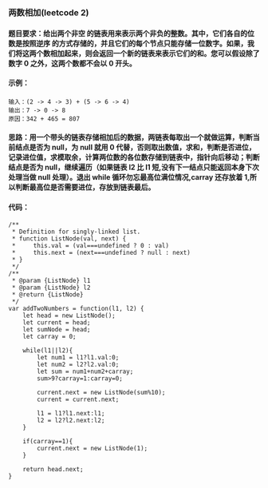 ### 两数相加(leetcode 2)

#### 题目要求：给出两个非空 的链表用来表示两个非负的整数。其中，它们各自的位数是按照逆序 的方式存储的，并且它们的每个节点只能存储一位数字。如果，我们将这两个数相加起来，则会返回一个新的链表来表示它们的和。您可以假设除了数字 0 之外，这两个数都不会以 0 开头。

#### 示例：
```
输入：(2 -> 4 -> 3) + (5 -> 6 -> 4)
输出：7 -> 0 -> 8
原因：342 + 465 = 807
```
#### 思路：用一个带头的链表存储相加后的数据，两链表每取出一个就做运算，判断当前结点是否为 null，为 null 就用 0 代替，否则取出数值，求和，判断是否进位，记录进位值，求模取余，计算两位数的各位数存储到链表中，指针向后移动；判断结点是否为 null，继续遍历（如果链表 l2 比 l1 短,没有下一结点只能返回本身下次处理当做 null 处理）。退出 while 循环勿忘最高位满位情况,carray 还存放着 1,所以判断最高位是否需要进位，存放到链表最后。
#### 代码：

```
/**
 * Definition for singly-linked list.
 * function ListNode(val, next) {
 *     this.val = (val===undefined ? 0 : val)
 *     this.next = (next===undefined ? null : next)
 * }
 */
/**
 * @param {ListNode} l1
 * @param {ListNode} l2
 * @return {ListNode}
 */
var addTwoNumbers = function(l1, l2) {
	let head = new ListNode();
	let current = head;
	let sumNode = head;
	let carray = 0;

	while(l1||l2){
		let num1 = l1?l1.val:0;
		let num2 = l2?l2.val:0;
		let sum = num1+num2+carray;
		sum>9?carray=1:carray=0;

		current.next = new ListNode(sum%10);
		current = current.next;

		l1 = l1?l1.next:l1;
		l2 = l2?l2.next:l2;
	}

	if(carray==1){
		current.next = new ListNode(1);
	}

	return head.next;
}
```